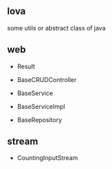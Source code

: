 ## lova

some utils or abstract class of java

## web

- Result

- BaseCRUDController

- BaseService

- BaseServiceImpl

- BaseRepository

## stream

- CountingInputStream